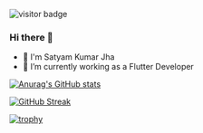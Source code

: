 ![visitor badge](https://visitor-badge.laobi.icu/badge?page_id=soulcode36.visitor-badge)

### Hi there 👋

- 👋 I'm Satyam Kumar Jha 
- 🔭 I’m currently working as a Flutter Developer


<!--
**soulcode36/soulcode36** is a ✨ _special_ ✨ repository because its `README.md` (this file) appears on your GitHub profile.

Here are some ideas to get you started:


- 👯 I’m looking to collaborate on ...
- 🤔 I’m looking for help with ...
- 💬 Ask me about ...
- 📫 How to reach me: ...
- 😄 Pronouns: ...
- ⚡ Fun fact: ...
-->


[![Anurag's GitHub stats](https://github-readme-stats.vercel.app/api?username=soulcode36&theme=transparent)](https://github.com/anuraghazra/github-readme-stats)


[![GitHub Streak](https://streak-stats.demolab.com/?user=soulcode36&theme=transparent)](https://git.io/streak-stats)

[![trophy](https://github-profile-trophy.vercel.app/?username=soulcode36&theme=algolia&column=4&margin-w=5&margin-h=15)](https://github.com/ryo-ma/github-profile-trophy)


